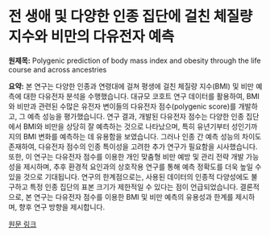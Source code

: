 # 전 생애 및 다양한 인종 집단에 걸친 체질량지수와 비만의 다유전자 예측

**원제목:** Polygenic prediction of body mass index and obesity through the life course and across ancestries

**요약:** 본 연구는 다양한 인종과 연령대에 걸쳐 평생에 걸친 체질량 지수(BMI) 및 비만 예측에 대한 다유전자 분석을 수행했습니다.  대규모 코호트 연구 데이터를 활용하여,  BMI와 비만과 관련된 수많은 유전자 변이들의 다유전자 점수(polygenic score)를 개발하고,  그 예측 성능을 평가했습니다.  연구 결과, 개발된 다유전자 점수는 다양한 인종 집단에서 BMI와 비만을 상당히 잘 예측하는 것으로 나타났으며,  특히 유년기부터 성인기까지의 BMI 변화를 예측하는 데 유용함을 보였습니다.  그러나 인종 간 예측 성능의 차이도 존재하여,  다유전자 점수의 인종 특이성을 고려한 추가 연구가 필요함을 시사했습니다.  또한,  이 연구는 다유전자 점수를 이용한  개인 맞춤형 비만 예방 및 관리 전략 개발 가능성을 제시하며,  추후  환경적 요인과의 상호작용 연구를 통해 예측 정확도를 더욱 높일 수 있을 것으로 기대됩니다.  연구의 한계점으로는,  사용된 데이터의 인종적 다양성에도 불구하고 특정 인종 집단의 표본 크기가 제한적일 수 있다는 점이 언급되었습니다.  결론적으로, 본 연구는 다유전자 점수를 이용한  BMI 및 비만 예측의 유용성과 한계를 제시하며,  향후 연구 방향을 제시합니다.

[원문 링크](https://pubmed.ncbi.nlm.nih.gov/40691366/)
